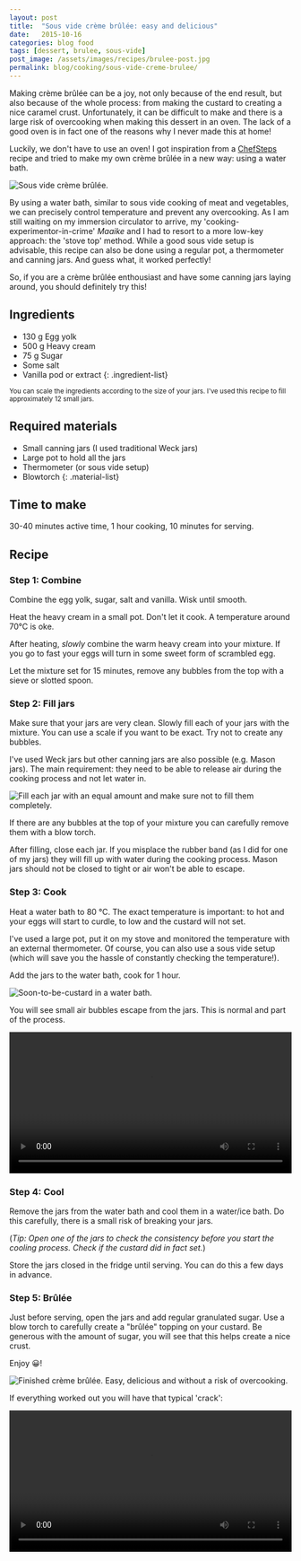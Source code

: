 ```yaml
---
layout: post
title:  "Sous vide crème brûlée: easy and delicious"
date:   2015-10-16
categories: blog food
tags: [dessert, brulee, sous-vide]
post_image: /assets/images/recipes/brulee-post.jpg
permalink: blog/cooking/sous-vide-creme-brulee/
---
```


Making crème brûlée can be a joy, not only because of the end result, but also because of the whole process: from making the custard to creating a nice caramel crust. Unfortunately, it can be difficult to make and there is a large risk of overcooking when making this dessert in an oven. The lack of a good oven is in fact one of the reasons why I never made this at home!

Luckily, we don't have to use an oven! I got inspiration from a [ChefSteps](https://www.chefsteps.com/activities/creme-brulee) recipe and tried to make my own crème brûlée in a new way: using a water bath.  

![Sous vide crème brûlée.](/assets/images/recipes/brulee-result-2.jpg)

By using a water bath, similar to sous vide cooking of meat and vegetables, we can precisely control temperature and prevent any overcooking. As I am still waiting on my immersion circulator to arrive, my 'cooking-experimentor-in-crime' *Maaike* and I had to resort to a more low-key approach: the 'stove top' method. While a good sous vide setup is advisable, this recipe can also be done using a regular pot, a thermometer and canning jars. And guess what, it worked perfectly!

So, if you are a crème brûlée enthousiast and have some canning jars laying around, you should definitely try this!

## Ingredients

- 130 g Egg yolk
- 500 g Heavy cream
- 75 g Sugar
- Some salt
- Vanilla pod or extract
{: .ingredient-list}

<small>You can scale the ingredients according to the size of your jars. I've used this recipe to fill approximately 12 small jars.</small>

## Required materials

- Small canning jars (I used traditional Weck jars)
- Large pot to hold all the jars
- Thermometer (or sous vide setup)
- Blowtorch
{: .material-list}

## Time to make

30-40 minutes active time, 1 hour cooking, 10 minutes for serving.

## Recipe

### Step 1: Combine

Combine the egg yolk, sugar, salt and vanilla. Wisk until smooth.

Heat the heavy cream in a small pot. Don't let it cook. A temperature around 70&deg;C is oke.

After heating, *slowly* combine the warm heavy cream into your mixture. If you go to fast your eggs will turn in some sweet form of scrambled egg.

Let the mixture set for 15 minutes, remove any bubbles from the top with a sieve or slotted spoon.

### Step 2: Fill jars

Make sure that your jars are very clean. Slowly fill each of your jars with the mixture. You can use a scale if you want to be exact. Try not to create any bubbles.

I've used Weck jars but other canning jars are also possible (e.g. Mason jars). The main requirement: they need to be able to release air during the cooking process and not let water in.

![Fill each jar with an equal amount and make sure not to fill them completely.](/assets/images/recipes/brulee-filled.jpg)

If there are any bubbles at the top of your mixture you can carefully remove them with a blow torch.

After filling, close each jar. If you misplace the rubber band (as I did for one of my jars) they will fill up with water during the cooking process. Mason jars should not be closed to tight or air won't be able to escape.

### Step 3: Cook

Heat a water bath to 80 &deg;C. The exact temperature is important: to hot and your eggs will start to curdle, to low and the custard will not set.

I've used a large pot, put it on my stove and monitored the temperature with an external thermometer. Of course, you can also use a sous vide setup (which will save you the hassle of constantly checking the temperature!).

Add the jars to the water bath, cook for 1 hour.

![Soon-to-be-custard in a water bath.](/assets/images/recipes/brulee-bath.jpg)

You will see small air bubbles escape from the jars. This is normal and part of the process.

<video width="100%" controls>
  	<source src="/assets/movies/brulee-water-bath_480p.mp4" type="video/mp4">
	Your browser does not support the video tag.
</video>

### Step 4: Cool

Remove the jars from the water bath and cool them in a water/ice bath. Do this carefully, there is a small risk of breaking your jars.

(*Tip: Open one of the jars to check the consistency before you start the cooling process. Check if the custard did in fact set.*)

Store the jars closed in the fridge until serving. You can do this a few days in advance.

### Step 5: Brûlée

Just before serving, open the jars and add regular granulated sugar. Use a blow torch to carefully create a "brûlée" topping on your custard. Be generous with the amount of sugar, you will see that this helps create a nice crust.

Enjoy 😀!

![Finished crème brûlée. Easy, delicious and without a risk of overcooking.](/assets/images/recipes/brulee-result-1.jpg)

If everything worked out you will have that typical 'crack':

<video width="100%" controls>
  	<source src="/assets/movies/brulee-result_480p.mp4" type="video/mp4">
	Your browser does not support the video tag.
</video>
